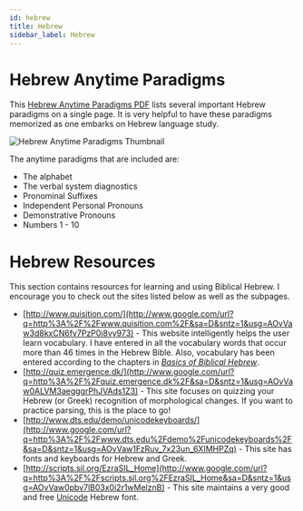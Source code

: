 ```yaml
---
id: hebrew
title: Hebrew
sidebar_label: Hebrew
---
```


# Hebrew Anytime Paradigms

This [Hebrew Anytime Paradigms PDF](/pdf/Hebrew-Anytime-Paradigms.pdf) lists several important Hebrew paradigms on a single page. It is very helpful to have these paradigms memorized as one embarks on Hebrew language study.

![Hebrew Anytime Paradigms Thumbnail](/img/hebrew-anytime-paradigms.png)

The anytime paradigms that are included are:

- The alphabet
- The verbal system diagnostics
- Pronominal Suffixes
- Independent Personal Pronouns
- Demonstrative Pronouns
- Numbers 1 - 10

# Hebrew Resources

This section contains resources for learning and using Biblical Hebrew. I encourage you to check out the sites listed below as well as the subpages.

- [http://www.quisition.com/](http://www.google.com/url?q=http%3A%2F%2Fwww.quisition.com%2F&sa=D&sntz=1&usg=AOvVaw3d8kxCN6fv7PzP0i8vy973) - This website intelligently helps the user learn vocabulary. I have entered in all the vocabulary words that occur more than 46 times in the Hebrew Bible. Also, vocabulary has been entered according to the chapters in [_Basics of Biblical Hebrew_](http://www.google.com/url?q=http%3A%2F%2Fwww.amazon.com%2FBasics-Biblical-Hebrew-Grammar-Second%2Fdp%2F0310270200%2Fref%3Dsr_1_1%3Fie%3DUTF8%26s%3Dbooks%26qid%3D1276516199%26sr%3D8-1&sa=D&sntz=1&usg=AOvVaw1ReETF5ZBG98Z6NZIBYM_z).
- [http://quiz.emergence.dk/](http://www.google.com/url?q=http%3A%2F%2Fquiz.emergence.dk%2F&sa=D&sntz=1&usg=AOvVaw0ALVM3aegggrPhJVAds1Z3) - This site focuses on quizzing your Hebrew (or Greek) recognition of morphological changes. If you want to practice parsing, this is the place to go!
- [http://www.dts.edu/demo/unicodekeyboards/](http://www.google.com/url?q=http%3A%2F%2Fwww.dts.edu%2Fdemo%2Funicodekeyboards%2F&sa=D&sntz=1&usg=AOvVaw1FzRuv_7x23un_6XIMHPZq) - This site has fonts and keyboards for Hebrew and Greek.
- [http://scripts.sil.org/EzraSIL_Home](http://www.google.com/url?q=http%3A%2F%2Fscripts.sil.org%2FEzraSIL_Home&sa=D&sntz=1&usg=AOvVaw0pbv7lB03x0i2r1wMelznB) - This site maintains a very good and free [Unicode](http://www.google.com/url?q=http%3A%2F%2Fen.wikipedia.org%2Fwiki%2FUnicode&sa=D&sntz=1&usg=AOvVaw2JplIJv8oQCEH21TDaD-t4) Hebrew font.